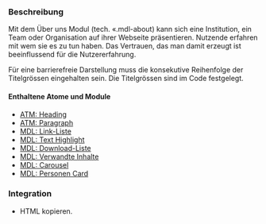 ### Beschreibung
Mit dem Über uns Modul (tech. «.mdl-about) kann sich eine Institution, ein Team oder Organisation auf ihrer Webseite präsentieren. Nutzende erfahren mit wem sie es zu tun haben. Das Vertrauen, das man damit erzeugt ist beeinflussend für die Nutzererfahrung. <br>

Für eine barrierefreie Darstellung muss die konsekutive Reihenfolge der Titelgrössen eingehalten sein. Die Titelgrössen sind im Code festgelegt.<br>

#### Enthaltene Atome und Module
* <a href="../../atoms/headings/headings.html">ATM: Heading</a> 
* <a href="../../atoms/paragraph/paragraph.html">ATM: Paragraph</a>
* <a href="../linklist/linklist.html">MDL: Link-Liste</a>
* <a href="../texthighlight/texthighlight.html">MDL: Text Highlight</a>
* <a href="../download_list/download_list.html">MDL: Download-Liste</a>
* <a href="../related_content/related_content.html">MDL: Verwandte Inhalte</a>
* <a href="../carousel/carousel.html">MDL: Carousel</a>
* <a href="../person_card/person_card.html">MDL: Personen Card</a>


### Integration
* HTML kopieren.

